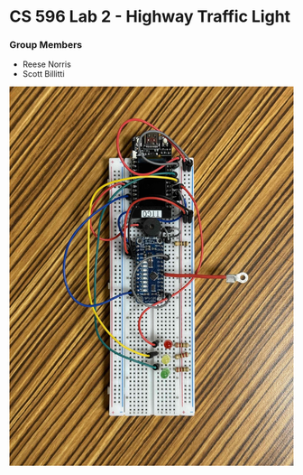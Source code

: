# CS 596 Lab 2 - Highway Traffic Light

### Group Members
- Reese Norris
- Scott Billitti

![Top-down view](https://raw.githubusercontent.com/renorris/cs596-lab2/refs/heads/main/topdown.jpg)